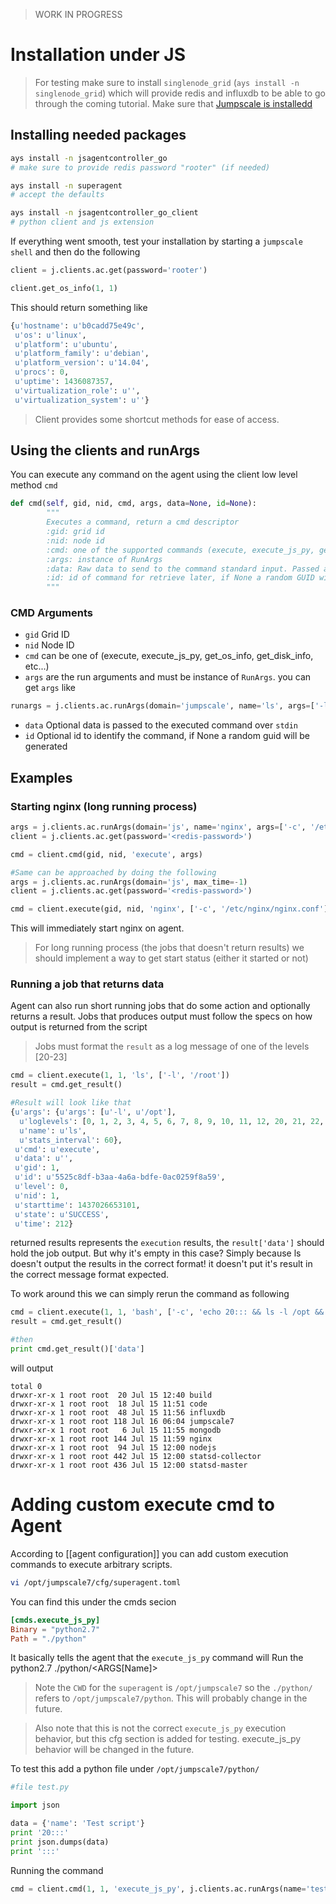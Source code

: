 > WORK IN PROGRESS 

# Installation under JS
> For testing make sure to install `singlenode_grid` (`ays install -n singlenode_grid`) which will provide redis and influxdb to be able to go through the coming tutorial. Make sure that [Jumpscale is installedd](../../GettingStarted/Install.md)

## Installing needed packages

```bash
ays install -n jsagentcontroller_go
# make sure to provide redis password "rooter" (if needed)

ays install -n superagent
# accept the defaults

ays install -n jsagentcontroller_go_client
# python client and js extension
```

If everything went smooth, test your installation by starting a `jumpscale shell` and then do the following

```python
client = j.clients.ac.get(password='rooter')

client.get_os_info(1, 1)
```

This should return something like
```python
{u'hostname': u'b0cadd75e49c',
 u'os': u'linux',
 u'platform': u'ubuntu',
 u'platform_family': u'debian',
 u'platform_version': u'14.04',
 u'procs': 0,
 u'uptime': 1436087357,
 u'virtualization_role': u'',
 u'virtualization_system': u''}
```

> Client provides some shortcut methods for ease of access.

## Using the clients and runArgs
You can execute any command on the agent using the client low level method `cmd`

```python
def cmd(self, gid, nid, cmd, args, data=None, id=None):
        """
        Executes a command, return a cmd descriptor
        :gid: grid id
        :nid: node id
        :cmd: one of the supported commands (execute, execute_js_py, get_?_info, etc...)
        :args: instance of RunArgs
        :data: Raw data to send to the command standard input. Passed as objecte and will be dumped as json on wire
        :id: id of command for retrieve later, if None a random GUID will be generated.
        """
```
### CMD Arguments
* `gid` Grid ID
* `nid` Node ID
* `cmd` can be one of (execute, execute_js_py, get_os_info, get_disk_info, etc...)
* `args` are the run arguments and must be instance of `RunArgs`. you can get `args` like
```python
runargs = j.clients.ac.runArgs(domain='jumpscale', name='ls', args=['-l', '/opt'])
```
* `data` Optional data is passed to the executed command over `stdin`
* `id` Optional id to identify the command, if None a random guid will be generated

## Examples
### Starting nginx (long running process)

```python
args = j.clients.ac.runArgs(domain='js', name='nginx', args=['-c', '/etc/nginx/nginx.conf'], max_time=-1)
client = j.clients.ac.get(password='<redis-password>')

cmd = client.cmd(gid, nid, 'execute', args)

#Same can be approached by doing the following
args = j.clients.ac.runArgs(domain='js', max_time=-1)
client = j.clients.ac.get(password='<redis-password>')

cmd = client.execute(gid, nid, 'nginx', ['-c', '/etc/nginx/nginx.conf'], args)
```

This will immediately start nginx on agent.
> For long running process (the jobs that doesn't return results) we should implement a way to get start status (either it started or not)

### Running a job that returns data
Agent can also run short running jobs that do some action and optionally returns a result. Jobs that produces output must follow the specs on how output is returned from the script

> Jobs must format the `result` as a log message of one of the levels [20-23]


```python
cmd = client.execute(1, 1, 'ls', ['-l', '/root'])
result = cmd.get_result()

#Result will look like that
{u'args': {u'args': [u'-l', u'/opt'],
  u'loglevels': [0, 1, 2, 3, 4, 5, 6, 7, 8, 9, 10, 11, 12, 20, 21, 22, 23, 30],
  u'name': u'ls',
  u'stats_interval': 60},
 u'cmd': u'execute',
 u'data': u'',
 u'gid': 1,
 u'id': u'5525c8df-b3aa-4a6a-bdfe-0ac0259f8a59',
 u'level': 0,
 u'nid': 1,
 u'starttime': 1437026653101,
 u'state': u'SUCCESS',
 u'time': 212}
```
returned results represents the `execution` results, the `result['data']` should hold the job output. But why it's empty in this case? Simply because ls doesn't output the results in the correct format! it doesn't put it's result in the correct message format expected.

To work around this we can simply rerun the command as following
```python
cmd = client.execute(1, 1, 'bash', ['-c', 'echo 20::: && ls -l /opt && echo :::'])
result = cmd.get_result()

#then 
print cmd.get_result()['data']
```
will output
```raw
total 0
drwxr-xr-x 1 root root  20 Jul 15 12:40 build
drwxr-xr-x 1 root root  18 Jul 15 11:51 code
drwxr-xr-x 1 root root  48 Jul 15 11:56 influxdb
drwxr-xr-x 1 root root 118 Jul 16 06:04 jumpscale7
drwxr-xr-x 1 root root   6 Jul 15 11:55 mongodb
drwxr-xr-x 1 root root 144 Jul 15 11:59 nginx
drwxr-xr-x 1 root root  94 Jul 15 12:00 nodejs
drwxr-xr-x 1 root root 442 Jul 15 12:00 statsd-collector
drwxr-xr-x 1 root root 436 Jul 15 12:00 statsd-master
```

# Adding custom execute cmd to Agent
According to [[agent configuration]] you can add custom execution commands to execute arbitrary scripts.

```bash
vi /opt/jumpscale7/cfg/superagent.toml
```
You can find this under the cmds secion
```toml
[cmds.execute_js_py]
Binary = "python2.7"
Path = "./python"
```
It basically tells the agent that the `execute_js_py` command will Run the python2.7 ./python/<ARGS[Name]>
>Note the `CWD` for the `superagent` is `/opt/jumpscale7` so the `./python/` refers to `/opt/jumpscale7/python`. This will probably change in the future.

> Also note that this is not the correct `execute_js_py` execution behavior, but this cfg section is added for testing. execute_js_py behavior will be changed in the future.

To test this add a python file under `/opt/jumpscale7/python/`

```python
#file test.py

import json

data = {'name': 'Test script'}
print '20:::'
print json.dumps(data)
print ':::'
```

Running the command
```python
cmd = client.cmd(1, 1, 'execute_js_py', j.clients.ac.runArgs(name='test.py'))
```
